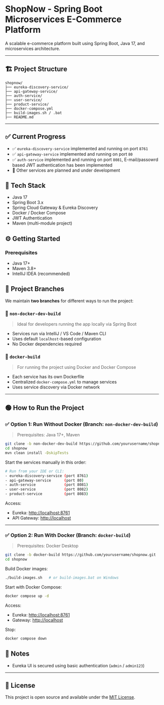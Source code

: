 # ShopNow - Spring Boot Microservices E-Commerce Platform

A scalable e-commerce platform built using Spring Boot, Java 17, and microservices architecture.

---

## 🏗️ Project Structure

```
shopnow/
├── eureka-discovery-service/
├── api-gateway-service/
├── auth-service/
├── user-service/
├── product-service/
├── docker-compose.yml
├── build-images.sh / .bat
├── README.md
```

---

## ✅ Current Progress

- ✅ `eureka-discovery-service` implemented and running on port `8761`
- ✅ `api-gateway-service` implemented and running on port `80`
- ✅ `auth-service` implemented and running on port `8081`, E-mail/passowrd based JWT authentication has been implemented
- 🔧 Other services are planned and under development

## 🚀 Tech Stack

- Java 17
- Spring Boot 3.x
- Spring Cloud Gateway & Eureka Discovery
- Docker / Docker Compose
- JWT Authentication
- Maven (multi-module project)


## ⚙️ Getting Started

### Prerequisites

- Java 17+
- Maven 3.8+
- IntelliJ IDEA (recommended)

## 🚀 Project Branches

We maintain **two branches** for different ways to run the project:

### 🔹 `non-docker-dev-build`
> Ideal for developers running the app locally via Spring Boot

- Services run via IntelliJ / VS Code / Maven CLI
- Uses default `localhost`-based configuration
- No Docker dependencies required

### 🔹 `docker-build`
> For running the project using Docker and Docker Compose

- Each service has its own Dockerfile
- Centralized `docker-compose.yml` to manage services
- Uses service discovery via Docker network

---

## 🟢 How to Run the Project

### ✅ Option 1: Run Without Docker (Branch: `non-docker-dev-build`)

> Prerequisites: Java 17+, Maven

```bash
git clone -b non-docker-dev-build https://github.com/yourusername/shopnow.git
cd shopnow
mvn clean install -DskipTests
```

Start the services manually in this order:

```bash
# Run from your IDE or CLI:
- eureka-discovery-service (port 8761)
- api-gateway-service      (port 80)
- auth-service             (port 8081)
- user-service             (port 8082)
- product-service          (port 8083)
```

Access:
- Eureka: [http://localhost:8761](http://localhost:8761)
- API Gateway: [http://localhost](http://localhost)

---

### ✅ Option 2: Run With Docker (Branch: `docker-build`)

> Prerequisites: Docker Desktop

```bash
git clone -b docker-build https://github.com/yourusername/shopnow.git
cd shopnow
```

Build Docker images:
```bash
./build-images.sh   # or build-images.bat on Windows
```

Start with Docker Compose:
```bash
docker compose up -d
```

Access:
- Eureka: [http://localhost:8761](http://localhost:8761)
- Gateway: [http://localhost](http://localhost)

Stop:
```bash
docker compose down
```

## 📌 Notes

- Eureka UI is secured using basic authentication (`admin` / `admin123`)

---

## 📂 License

This project is open source and available under the [MIT License](LICENSE).

